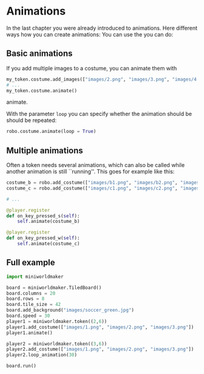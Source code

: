 # Animations

In the last chapter you were already introduced to animations. Here
different ways how you can create animations: You can use the
you can do:

## Basic animations

If you add multiple images to a costume, you can animate them with

``` python
my_token.costume.add_images(["images/2.png", "images/3.png", "images/4.png"])
# ...
my_token.costume.animate()
```

animate.

With the parameter `loop` you can specify whether the animation should be
should be repeated:

``` python
robo.costume.animate(loop = True)
```

## Multiple animations

Often a token needs several animations, which can also be called
while another animation is still ``running''. This goes for example like this:

``` python
costume_b = robo.add_costume(["images/b1.png", "images/b2.png", "images/b3.png"])
costume_c = robo.add_costume(["images/c1.png", "images/c2.png", "images/c3.png"])

# ...

@player.register
def on_key_pressed_s(self):
    self.animate(costume_b)

@player.register
def on_key_pressed_w(self):
    self.animate(costume_c)
```

## Full example

``` python
import miniworldmaker

board = miniworldmaker.TiledBoard()
board.columns = 20
board.rows = 8
board.tile_size = 42
board.add_background("images/soccer_green.jpg")
board.speed = 30
player1 = miniworldmaker.token((2,6))
player1.add_costume(["images/1.png", "images/2.png", "images/3.png"])
player1.animate()

player2 = miniworldmaker.token((3,6))
player2.add_costume(["images/1.png", "images/2.png", "images/3.png"])
player2.loop_animation(30)

board.run()
```